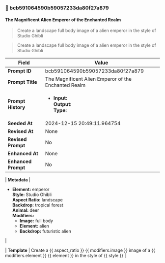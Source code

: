 

### 📜 bcb591064590b59057233da80f27a879

#### The Magnificent Alien Emperor of the Enchanted Realm

> Create a landscape full body image of a alien emperor in the style of Studio Ghibli

> Create a landscape full body image of a alien emperor in the style of Studio Ghibli

| Field          | Value                                                                                                                                                                      |
|----------------|----------------------------------------------------------------------------------------------------------------------------------------------------------------------------|
| **Prompt ID**  | bcb591064590b59057233da80f27a879                                                                                                                                                            |
| **Prompt Title**  | The Magnificent Alien Emperor of the Enchanted Realm                                                                                                                                                            |
| **Prompt History** | <ul><li>**Input:**  <br> **Output:**  <br> **Type:** </li></ul> |
| **Seeded At** | 2024-12-15 20:49:11.964754                                                                                                                                                   |
| **Revised At** | None                                                                                                                                                   |
| **Revised Prompt** | No                                                                                                                                                                      |
| **Enhanced At** | None                                                                                                                                                  |
| **Enhanced Prompt** | No                                                                                                                                                                    |

| **Metadata**   | <ul><li>**Element:** emperor <br> **Style:** Studio Ghibli <br> **Aspect Ratio:** landscape <br> **Backdrop:** tropical forest <br> **Animal:** deer <br> **Modifiers:**<ul><li>**Image:** full body</li><li>**Element:** alien</li><li>**Backdrop:** futuristic alien</li></ul></li></ul> |

| **Template**   | Create a {{ aspect_ratio }} {{ modifiers.image }} image of a {{ modifiers.element }} {{ element }} in the style of {{ style }}                                                                                                                                           |



